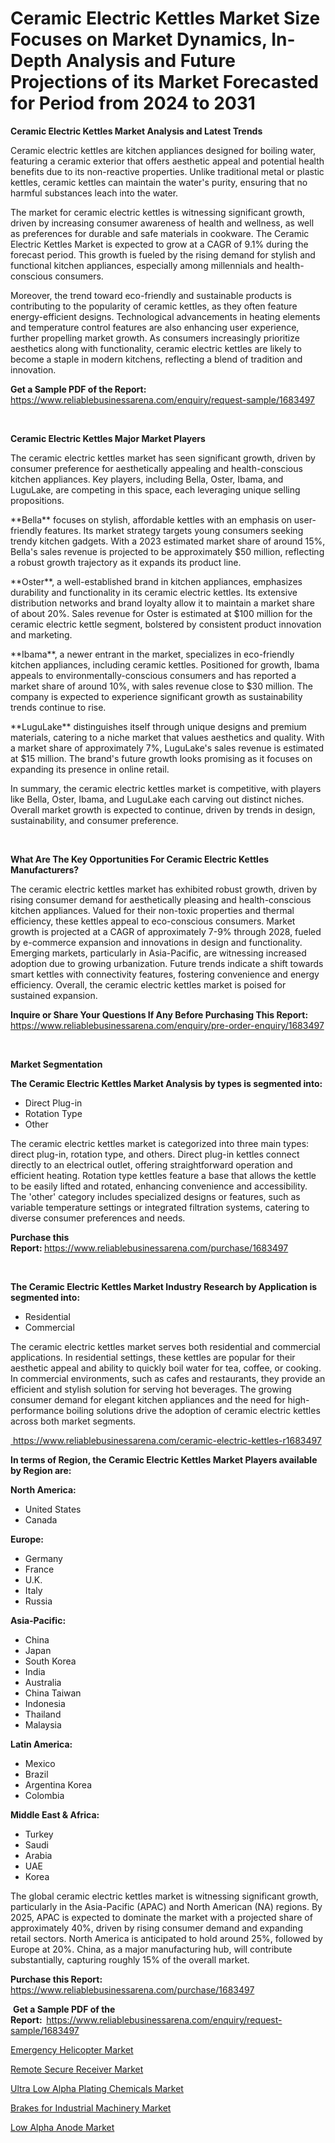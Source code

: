 <p><h1>Ceramic Electric Kettles Market Size Focuses on Market Dynamics, In-Depth Analysis and Future Projections of its Market Forecasted for Period from 2024 to 2031</h1></p><p><strong>Ceramic Electric Kettles Market Analysis and Latest Trends</strong></p>
<p><p>Ceramic electric kettles are kitchen appliances designed for boiling water, featuring a ceramic exterior that offers aesthetic appeal and potential health benefits due to its non-reactive properties. Unlike traditional metal or plastic kettles, ceramic kettles can maintain the water's purity, ensuring that no harmful substances leach into the water.</p><p>The market for ceramic electric kettles is witnessing significant growth, driven by increasing consumer awareness of health and wellness, as well as preferences for durable and safe materials in cookware. The Ceramic Electric Kettles Market is expected to grow at a CAGR of 9.1% during the forecast period. This growth is fueled by the rising demand for stylish and functional kitchen appliances, especially among millennials and health-conscious consumers.</p><p>Moreover, the trend toward eco-friendly and sustainable products is contributing to the popularity of ceramic kettles, as they often feature energy-efficient designs. Technological advancements in heating elements and temperature control features are also enhancing user experience, further propelling market growth. As consumers increasingly prioritize aesthetics along with functionality, ceramic electric kettles are likely to become a staple in modern kitchens, reflecting a blend of tradition and innovation.</p></p>
<p><strong>Get a Sample PDF of the Report:&nbsp;</strong> <a href="https://www.reliablebusinessarena.com/enquiry/request-sample/1683497?utm_campaign=1455&utm_medium=2&utm_source=Github&utm_content=ia&utm_term=15102024&utm_id=ceramic-electric-kettles">https://www.reliablebusinessarena.com/enquiry/request-sample/1683497</a></p>
<p>&nbsp;</p>
<p><strong>Ceramic Electric Kettles Major Market Players</strong></p>
<p><p>The ceramic electric kettles market has seen significant growth, driven by consumer preference for aesthetically appealing and health-conscious kitchen appliances. Key players, including Bella, Oster, Ibama, and LuguLake, are competing in this space, each leveraging unique selling propositions.</p><p>**Bella** focuses on stylish, affordable kettles with an emphasis on user-friendly features. Its market strategy targets young consumers seeking trendy kitchen gadgets. With a 2023 estimated market share of around 15%, Bella's sales revenue is projected to be approximately $50 million, reflecting a robust growth trajectory as it expands its product line.</p><p>**Oster**, a well-established brand in kitchen appliances, emphasizes durability and functionality in its ceramic electric kettles. Its extensive distribution networks and brand loyalty allow it to maintain a market share of about 20%. Sales revenue for Oster is estimated at $100 million for the ceramic electric kettle segment, bolstered by consistent product innovation and marketing.</p><p>**Ibama**, a newer entrant in the market, specializes in eco-friendly kitchen appliances, including ceramic kettles. Positioned for growth, Ibama appeals to environmentally-conscious consumers and has reported a market share of around 10%, with sales revenue close to $30 million. The company is expected to experience significant growth as sustainability trends continue to rise.</p><p>**LuguLake** distinguishes itself through unique designs and premium materials, catering to a niche market that values aesthetics and quality. With a market share of approximately 7%, LuguLake's sales revenue is estimated at $15 million. The brand's future growth looks promising as it focuses on expanding its presence in online retail.</p><p>In summary, the ceramic electric kettles market is competitive, with players like Bella, Oster, Ibama, and LuguLake each carving out distinct niches. Overall market growth is expected to continue, driven by trends in design, sustainability, and consumer preference.</p></p>
<p>&nbsp;</p>
<p><strong>What Are The Key Opportunities For Ceramic Electric Kettles Manufacturers?</strong></p>
<p><p>The ceramic electric kettles market has exhibited robust growth, driven by rising consumer demand for aesthetically pleasing and health-conscious kitchen appliances. Valued for their non-toxic properties and thermal efficiency, these kettles appeal to eco-conscious consumers. Market growth is projected at a CAGR of approximately 7-9% through 2028, fueled by e-commerce expansion and innovations in design and functionality. Emerging markets, particularly in Asia-Pacific, are witnessing increased adoption due to growing urbanization. Future trends indicate a shift towards smart kettles with connectivity features, fostering convenience and energy efficiency. Overall, the ceramic electric kettles market is poised for sustained expansion.</p></p>
<p><strong>Inquire or Share Your Questions If Any Before Purchasing This Report:</strong> <a href="https://www.reliablebusinessarena.com/enquiry/pre-order-enquiry/1683497?utm_campaign=1455&utm_medium=2&utm_source=Github&utm_content=ia&utm_term=15102024&utm_id=ceramic-electric-kettles">https://www.reliablebusinessarena.com/enquiry/pre-order-enquiry/1683497</a></p>
<p>&nbsp;</p>
<p><strong>Market Segmentation</strong></p>
<p><strong>The Ceramic Electric Kettles Market Analysis by types is segmented into:</strong></p>
<p><ul><li>Direct Plug-in</li><li>Rotation Type</li><li>Other</li></ul></p>
<p><p>The ceramic electric kettles market is categorized into three main types: direct plug-in, rotation type, and others. Direct plug-in kettles connect directly to an electrical outlet, offering straightforward operation and efficient heating. Rotation type kettles feature a base that allows the kettle to be easily lifted and rotated, enhancing convenience and accessibility. The 'other' category includes specialized designs or features, such as variable temperature settings or integrated filtration systems, catering to diverse consumer preferences and needs.</p></p>
<p><strong>Purchase this Report:&nbsp;</strong><a href="https://www.reliablebusinessarena.com/purchase/1683497?utm_campaign=1455&utm_medium=2&utm_source=Github&utm_content=ia&utm_term=15102024&utm_id=ceramic-electric-kettles">https://www.reliablebusinessarena.com/purchase/1683497</a></p>
<p>&nbsp;</p>
<p><strong>The Ceramic Electric Kettles Market Industry Research by Application is segmented into:</strong></p>
<p><ul><li>Residential</li><li>Commercial</li></ul></p>
<p><p>The ceramic electric kettles market serves both residential and commercial applications. In residential settings, these kettles are popular for their aesthetic appeal and ability to quickly boil water for tea, coffee, or cooking. In commercial environments, such as cafes and restaurants, they provide an efficient and stylish solution for serving hot beverages. The growing consumer demand for elegant kitchen appliances and the need for high-performance boiling solutions drive the adoption of ceramic electric kettles across both market segments.</p></p>
<p><a href="https://www.reliablebusinessarena.com/ceramic-electric-kettles-r1683497?utm_campaign=1455&utm_medium=2&utm_source=Github&utm_content=ia&utm_term=15102024&utm_id=ceramic-electric-kettles">&nbsp;https://www.reliablebusinessarena.com/ceramic-electric-kettles-r1683497</a></p>
<p><strong>In terms of Region, the Ceramic Electric Kettles Market Players available by Region are:</strong></p>
<p>
    <p> <strong> North America: </strong>
        <ul>
            <li>United States</li>
            <li>Canada</li>
        </ul>
        </p> 
    <p> <strong> Europe: </strong>
        <ul>
            <li>Germany</li>
            <li>France</li>
            <li>U.K.</li>
            <li>Italy</li>
            <li>Russia</li>
        </ul>
        </p> 
    <p> <strong> Asia-Pacific: </strong>
        <ul>
            <li>China</li>
            <li>Japan</li>
            <li>South Korea</li>
            <li>India</li>
            <li>Australia</li>
            <li>China Taiwan</li>
            <li>Indonesia</li>
            <li>Thailand</li>
            <li>Malaysia</li>
        </ul>
        </p> 
    <p> <strong> Latin America: </strong>
        <ul>
            <li>Mexico</li>
            <li>Brazil</li>
            <li>Argentina Korea</li>
            <li>Colombia</li>
        </ul>
        </p> 
    <p> <strong> Middle East & Africa: </strong>
        <ul>
            <li>Turkey</li>
            <li>Saudi</li>
            <li>Arabia</li>
            <li>UAE</li>
            <li>Korea</li>
        </ul>
    </p>
    </p>
<p><p>The global ceramic electric kettles market is witnessing significant growth, particularly in the Asia-Pacific (APAC) and North American (NA) regions. By 2025, APAC is expected to dominate the market with a projected share of approximately 40%, driven by rising consumer demand and expanding retail sectors. North America is anticipated to hold around 25%, followed by Europe at 20%. China, as a major manufacturing hub, will contribute substantially, capturing roughly 15% of the overall market.</p></p>
<p><strong>Purchase this Report: </strong><a href="https://www.reliablebusinessarena.com/purchase/1683497?utm_campaign=1455&utm_medium=2&utm_source=Github&utm_content=ia&utm_term=15102024&utm_id=ceramic-electric-kettles">https://www.reliablebusinessarena.com/purchase/1683497</a></p>
<p>&nbsp;<strong>Get a Sample PDF of the Report:&nbsp;&nbsp;</strong><a href="https://www.reliablebusinessarena.com/enquiry/request-sample/1683497?utm_campaign=1455&utm_medium=2&utm_source=Github&utm_content=ia&utm_term=15102024&utm_id=ceramic-electric-kettles">https://www.reliablebusinessarena.com/enquiry/request-sample/1683497</a></p>
<p><strong></strong></p>
<p><p><a href="https://github.com/PeterParrish5/Market-Research-Report-List-6/blob/main/emergency-helicopter-market.md?utm_campaign=1455&utm_medium=2&utm_source=Github&utm_content=ia&utm_term=15102024&utm_id=ceramic-electric-kettles">Emergency Helicopter Market</a></p><p><a href="https://www.linkedin.com/pulse/remote-secure-receiver-market-research-report-exploring-size-zgt5f?trk=public_post_embed_feed-article-content&utm_campaign=1455&utm_medium=2&utm_source=Github&utm_content=ia&utm_term=15102024&utm_id=ceramic-electric-kettles">Remote Secure Receiver Market</a></p><p><a href="https://www.linkedin.com/pulse/global-ultra-low-alpha-plating-chemicals-market-trends-insights-ptlvf?utm_campaign=1455&utm_medium=2&utm_source=Github&utm_content=ia&utm_term=15102024&utm_id=ceramic-electric-kettles">Ultra Low Alpha Plating Chemicals Market</a></p><p><a href="https://www.linkedin.com/pulse/brakes-industrial-machinery-market-global-regional-analysis-zorie?trk=public_post_embed_feed-article-content&utm_campaign=1455&utm_medium=2&utm_source=Github&utm_content=ia&utm_term=15102024&utm_id=ceramic-electric-kettles">Brakes for Industrial Machinery Market</a></p><p><a href="https://www.linkedin.com/pulse/emerging-trends-low-alpha-anode-market-global-outlook-future-e7ngf?trk=public_post_embed_feed-article-content&utm_campaign=1455&utm_medium=2&utm_source=Github&utm_content=ia&utm_term=15102024&utm_id=ceramic-electric-kettles">Low Alpha Anode Market</a></p></p>